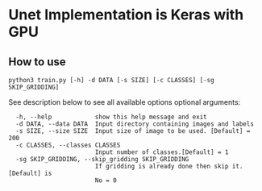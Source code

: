 # Unet Implementation is Keras with GPU

## How to use
```
python3 train.py [-h] -d DATA [-s SIZE] [-c CLASSES] [-sg SKIP_GRIDDING]
```

See description below to see all available options
optional arguments:
```
  -h, --help            show this help message and exit
  -d DATA, --data DATA  Input directory containing images and labels
  -s SIZE, --size SIZE  Input size of image to be used. [Default] = 200
  -c CLASSES, --classes CLASSES
                        Input number of classes.[Default] = 1
  -sg SKIP_GRIDDING, --skip_gridding SKIP_GRIDDING
                        If gridding is already done then skip it. [Default] is
                        No = 0
```
